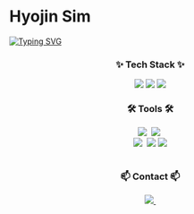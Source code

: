 # Hyojin Sim
[![Typing SVG](https://readme-typing-svg.demolab.com?font=Fira+Code&weight=500&size=30&pause=1000&color=591DF7&background=D5D5D500&width=500&height=100&lines=Welcome+to+Simi%60s+Github;Experienced+Digital+Marketing)](https://git.io/typing-svg)
  
</div>

<!--내용 부분-->
<h3 align="center">✨ Tech Stack ✨</h3>
<div align="center">
  <img src="https://img.shields.io/badge/Sql-mysql.svg?style=for-the-badge&logo=react&logoColor=61DAFB" />
  <img src="https://img.shields.io/badge/Python-python.svg?style=for-the-badge&logo=react&logoColor=61DAFB" />
  <img src="https://img.shields.io/badge/Tableau-20232a.svg?style=for-the-badge&logo=react&logoColor=61DAFB" />
</div>


<h3 align="center">🛠 Tools 🛠</h3>
<div align="center">
  <img src="https://img.shields.io/badge/github-181717.svg?style=for-the-badge&logo=github&logoColor=white" />&nbsp
  <img src="https://img.shields.io/badge/Notion-F3F3F3.svg?style=for-the-badge&logo=notion&logoColor=black" />&nbsp
</div>

<div align="center">
  <img src="https://img.shields.io/badge/adobe%20photoshop-08253c.svg?style=for-the-badge&logo=adobe%20photoshop&logoColor=37abff" />&nbsp
  <img src="https://img.shields.io/badge/Tableau-20232a.svg?style=for-the-badge&logo=MS Excel&logoColor=61DAFB" />
  <img src="https://img.shields.io/badge/Tableau-20232a.svg?style=for-the-badge&logo=MS Powerpoint&logoColor=D14836" />
</div>

<br>

<h3 align="center">📫 Contact 📫</h3>
<div align="center">
  </a>
  <a href="mailto:shj970313@gmail.com">
    <img
      src="https://img.shields.io/badge/shj970313@gmail.com-D14836?style=for-the-badge&logo=gmail&logoColor=white"/>&nbsp
  </a>
</div>
